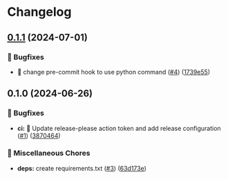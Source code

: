 # Changelog

## [0.1.1](https://github.com/hugobloem/generate-documentation/compare/v0.1.0...v0.1.1) (2024-07-01)


### 🐛 Bugfixes

* :bug: change pre-commit hook to use python command ([#4](https://github.com/hugobloem/generate-documentation/issues/4)) ([1739e55](https://github.com/hugobloem/generate-documentation/commit/1739e5598fd78bcaa15becdf5808661ec3c343e5))

## 0.1.0 (2024-06-26)


### 🐛 Bugfixes

* **ci:** :bug: Update release-please action token and add release configuration ([#1](https://github.com/hugobloem/generate-documentation/issues/1)) ([3870464](https://github.com/hugobloem/generate-documentation/commit/3870464008ffa31eeea083651bd878ec59d31a43))


### 🔧 Miscellaneous Chores

* **deps:** create requirements.txt ([#3](https://github.com/hugobloem/generate-documentation/issues/3)) ([63d173e](https://github.com/hugobloem/generate-documentation/commit/63d173e4ff4ead10132542e06522e24a4d1db42a))
